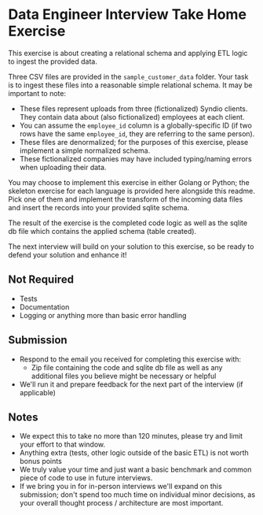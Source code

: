 # Data Engineer Interview Take Home Exercise

This exercise is about creating a relational schema and applying ETL logic to ingest the provided data.

Three CSV files are provided in the `sample_customer_data` folder. Your task is to ingest these files into a reasonable simple relational schema. It may be important to note:
- These files represent uploads from three (fictionalized) Syndio clients. They contain data about (also fictionalized) employees at each client.
- You can assume the `employee_id` column is a globally-specific ID (if two rows have the same `employee_id`, they are referring to the same person).
- These files are denormalized; for the purposes of this exercise, please implement a simple normalized schema.
- These fictionalized companies may have included typing/naming errors when uploading their data.

You may choose to implement this exercise in either Golang or Python; the skeleton exercise for each language is provided
here alongside this readme. Pick one of them and implement the transform of the incoming data files and insert the records
into your provided sqlite schema.

The result of the exercise is the completed code logic as well as the sqlite db file which contains the applied schema (table created).

The next interview will build on your solution to this exercise, so be ready to defend your solution and enhance it!

## Not Required
- Tests
- Documentation
- Logging or anything more than basic error handling

## Submission
- Respond to the email you received for completing this exercise with:
  - Zip file containing the code and sqlite db file as well as any additional files you believe might be necessary or helpful
- We'll run it and prepare feedback for the next part of the interview (if applicable)

## Notes
- We expect this to take no more than 120 minutes, please try and limit your effort to that window.
- Anything extra (tests, other logic outside of the basic ETL) is not worth bonus points
- We truly value your time and just want a basic benchmark and common piece of code to use in future interviews.
- If we bring you in for in-person interviews we'll expand on this submission; don't spend too much time on individual minor decisions, as your overall thought process / architecture are most important.
